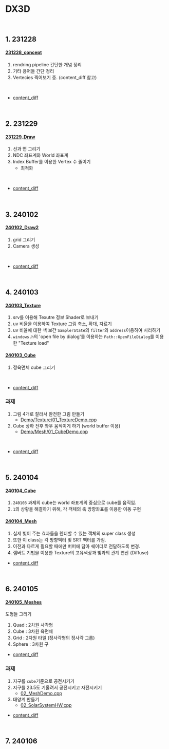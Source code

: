 # DX3D

<br>

## 1. 231228

#### [231228_concept](docu/231228_concept.md)

1. rendring pipeline 간단한 개념 정리
2. 기타 용어들 간단 정리
3. Vertecies 찍어보기 중. (content_diff 참고)
<br>

- [content_diff](https://github.com/VaVamVa/DX3D/commit/666f360970b153f77bf4441d536cf9d3c5185b2b)


<br>

## 2. 231229

#### [231229_Draw](docu/231229_Draw.md)

1. 선과 면 그리기
2. NDC 좌표계와 World 좌표계
3. Index Buffer를 이용한 Vertex 수 줄이기
    - 최적화
<br>

- [content_diff](https://github.com/VaVamVa/DX3D/commit/8c6f7a9fcd728711caabed01476bcf2a4c3256d5)

<br>


## 3. 240102

#### [240102_Draw2](docu/240102_Draw2.md)

1. grid 그리기
2. Camera 생성
<br>

- [content_diff](https://github.com/VaVamVa/DX3D/commit/c8b696304621a38546c341fd181ea44befd43bbe)

<br>


## 4. 240103

#### [240103_Texture](docu/240103_Texture.md)
1. srv를 이용해 Texutre 정보 Shader로 보내기
2. uv 비율을 이용하여 Texture 그림 축소, 확대, 자르기
3. uv 비율에 대한 색 보간 `SamplerState`의 `filter`와 `address`이용하여 처리하기
4. `windows.h`의 'open file by dialog'를 이용하는 `Path::OpenFileDialog`를 이용한 "Texture load"

#### [240103_Cube](docu/240103_Cube.md)
1. 정육면체 cube 그리기
<br>

- [content_diff](https://github.com/VaVamVa/DX3D/commit/3b9c800bc0d5f6a543ede0bd12986cc621ccc478)

### 과제
1. 그림 4개로 잘라서 완전한 그림 만들기
    - [Demo/Texture/01_TextureDemo.cpp](https://github.com/VaVamVa/DX3D/blob/main/lesson/DirectX11_3D_19/Game/Demo/Texture/01_TextureDemo.cpp)
2. Cube 상하 전후 좌우 움직이게 하기 (world buffer 이용)
    - [Demo/Mesh/01_CubeDemo.cpp](https://github.com/VaVamVa/DX3D/blob/main/lesson/DirectX11_3D_19/Game/Demo/Mesh/01_CubeDemo.cpp)
<br>

- [content_diff](https://github.com/VaVamVa/DX3D/commit/a68ead6679e67be69ec26eac6e3821416140dd83)

<br>


## 5. 240104

#### [240104_Cube](docu/240103_Cube.md)
1. `240103` 과제의 cube는 world 좌표계의 중심으로 cube를 움직임.
2. `1`의 상황을 해결하기 위해, 각 객체의 축 방향좌표를 이용한 이동 구현

#### [240104_Mesh](docu/240104_Mesh.md)
1. 실제 빛이 주는 효과들을 렌더할 수 있는 객체의 super class 생성
2. 또한 이 class는 각 방향벡터 및 SRT 벡터를 가짐.
3. 이전과 다르게 필요할 때에만 버퍼에 담아 쉐이더로 전달하도록 변경.
4. 램버트 기법을 이용한 Texture의 고유색상과 빛과의 관계 연산 (Diffuse)

- [content_diff](https://github.com/VaVamVa/DX3D/commit/6075e291e7e3db08d961917d9e26a09bf37225e6)

<br>


## 6. 240105

#### [240105_Meshes](docu/240105_Meshes.md)
도형들 그리기
1. Quad : 2차원 사각형
2. Cube : 3차원 육면체
3. Grid : 2차원 타일 (정사각형의 정사각 그룹)
4. Sphere : 3차원 구

- [content_diff](https://github.com/VaVamVa/DX3D/commit/e0ebfbe555cd90ba47ec0732e59987c94b36e509)

### 과제
1. 지구를 `cube`기준으로 공전시키기
2. 지구를 23.5도 기울려서 공전시키고 자전시키기
    - [02_MeshDemo.cpp](https://github.com/VaVamVa/DX3D/blob/main/lesson/DirectX11_3D_19/Game/Demo/Mesh/02_MeshDemo.cpp)
3. 태양계 만들기
    - [02_SolarSystemHW.cpp](https://github.com/VaVamVa/DX3D/blob/main/lesson/DirectX11_3D_19/Game/HW/Mesh/02_SolarSystemHW.cpp)

- [content_diff]()

<br>


## 7. 240106